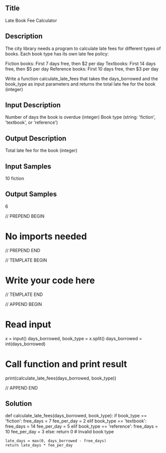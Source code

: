 ## Title
Late Book Fee Calculator

## Description
The city library needs a program to calculate late fees for different types of books. 
Each book type has its own late fee policy:

Fiction books: First 7 days free, then $2 per day
Textbooks: First 14 days free, then $5 per day
Reference books: First 10 days free, then $3 per day

Write a function calculate_late_fees that takes the days_borrowed and the book_type as input parameters and returns the total late fee for the book (integer)

## Input Description
Number of days the book is overdue (integer)
Book type (string: 'fiction', 'textbook', or 'reference')

## Output Description
Total late fee for the book (integer)

## Input Samples
10 fiction

## Output Samples
6

// PREPEND BEGIN
# No imports needed
// PREPEND END

// TEMPLATE BEGIN

# Write your code here

// TEMPLATE END

// APPEND BEGIN
# Read input
x = input()
days_borrowed, book_type = x.split()
days_borrowed = int(days_borrowed)

# Call function and print result
print(calculate_late_fees(days_borrowed, book_type))

// APPEND END


## Solution
def calculate_late_fees(days_borrowed, book_type):
    if book_type == 'fiction':
        free_days = 7
        fee_per_day = 2
    elif book_type == 'textbook':
        free_days = 14
        fee_per_day = 5
    elif book_type == 'reference':
        free_days = 10
        fee_per_day = 3
    else:
        return 0  # Invalid book type

    late_days = max(0, days_borrowed - free_days)
    return late_days * fee_per_day
